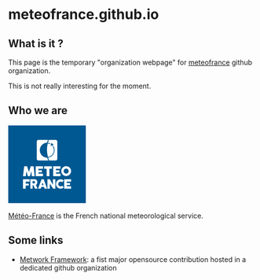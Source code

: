 # meteofrance.github.io

## What is it ?

This page is the temporary "organization webpage" for [meteofrance](https://github.com/meteofrance) github organization.

This is not really interesting for the moment.

## Who we are

![](mf-logo.svg)

[Météo-France](http://www.meteofrance.fr/) is the French national meteorological service. 

## Some links

- [Metwork Framework](http://metwork-framework.org): a fist major opensource contribution hosted in a dedicated github organization
